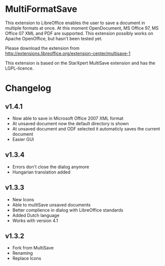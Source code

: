 # MultiFormatSave #

This extension to LibreOffice enables the user to save a document in multiple formats at once. At this moment OpenDocument, MS Office 97, MS Office 07 XML and PDF are supported. This extension possibly works on Apache OpenOffice, but hasn't been tested yet.

Please download the extension from http://extensions.libreoffice.org/extension-center/multisave-1

This extension is based on the StarXpert MultiSave extension and has the LGPL-licence.

# Changelog #

## v1.4.1 ##
- Now able to save in Microsoft Office 2007 XML format
- At unsaved document now the default directory is shown
- At unsaved document and ODF selected it automaticly saves the current document
- Easier GUI

## v1.3.4 ##
- Errors don't close the dialog anymore
- Hungarian translation added 

## v1.3.3 ##
- New Icons
- Able to multiSave unsaved documents
- Better complience in dialog with LibreOffice standards
- Added Dutch language
- Works with version 4.1 

## v1.3.2 ##
- Fork from MultiSave
- Renaming
- Replace Icons

